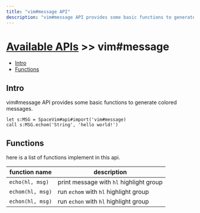 ```yaml
---
title: "vim#message API"
description: "vim#message API provides some basic functions to generate colored messages."
---
```


# [Available APIs](../../) >> vim#message

<!-- vim-markdown-toc GFM -->

- [Intro](#intro)
- [Functions](#functions)

<!-- vim-markdown-toc -->

## Intro

vim#message API provides some basic functions to generate colored messages.

```vim
let s:MSG = SpaceVim#api#import('vim#message)
call s:MSG.echom('String', 'hello world!')
```

## Functions

here is a list of functions implement in this api.

| function name    | description                             |
| ---------------- | --------------------------------------- |
| `echo(hl, msg)`  | print message with `hl` highlight group |
| `echom(hl, msg)` | run `echom` with `hl` highlight group   |
| `echon(hl, msg)` | run `echon` with `hl` highlight group   |
